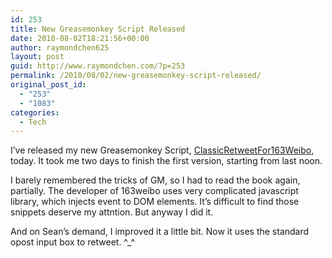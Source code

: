```yaml
---
id: 253
title: New Greasemonkey Script Released
date: 2010-08-02T18:21:56+00:00
author: raymondchen625
layout: post
guid: http://www.raymondchen.com/?p=253
permalink: /2010/08/02/new-greasemonkey-script-released/
original_post_id:
  - "253"
  - "1083"
categories:
  - Tech
---
```

I&#8217;ve released my new Greasemonkey Script, <a href="http://userscripts.org/scripts/show/82789" target="_blank" rel="noopener noreferrer">ClassicRetweetFor163Weibo</a>, today. It took me two days to finish the first version, starting from last noon.

I barely remembered the tricks of GM, so I had to read the book again, partially. The developer of 163weibo uses very complicated javascript library, which injects event to DOM elements. It&#8217;s difficult to find those snippets deserve my attntion. But anyway I did it.

And on Sean&#8217;s demand, I improved it a little bit. Now it uses the standard opost input box to retweet. ^_^